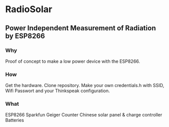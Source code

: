 # RadioSolar

## Power Independent Measurement of Radiation by ESP8266

### Why

Proof of concept to make a low power device with the ESP8266.

### How

Get the hardware.
Clone repository.
Make your own credentials.h with SSID, Wifi Passwort and your Thinkspeak configuration.

### What

ESP8266
Sparkfun Geiger Counter
Chinese solar panel & charge controller
Batteries